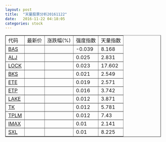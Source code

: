```yaml
---
layout: post
title:  "天量股票分析20161122"
date:   2016-11-22 04:18:05
categories: stock
---
```

<script type="text/javascript">
var stockList = []
stockList.push('gb_bas');
stockList.push('gb_alj');
stockList.push('gb_lock');
stockList.push('gb_bks');
stockList.push('gb_ete');
stockList.push('gb_etp');
stockList.push('gb_lake');
stockList.push('gb_tk');
stockList.push('gb_tplm');
stockList.push('gb_imax');
stockList.push('gb_sxl');
</script>

<table border="1">
 <tr>
  <td>代码</td>
  <td>最新价</td>
  <td>涨跌幅(%)</td>
 <td>强度指数</td>
 <td>天量指数</td>
</tr>
  <tr id="bas"><td><a href="http://stock.finance.sina.com.cn/usstock/quotes/BAS.html" target="_blank">BAS</a></td><td></td><td></td><td>-0.039</td><td>8.168</td></tr>
  <tr id="alj"><td><a href="http://stock.finance.sina.com.cn/usstock/quotes/ALJ.html" target="_blank">ALJ</a></td><td></td><td></td><td>0.025</td><td>2.831</td></tr>
  <tr id="lock"><td><a href="http://stock.finance.sina.com.cn/usstock/quotes/LOCK.html" target="_blank">LOCK</a></td><td></td><td></td><td>0.023</td><td>17.602</td></tr>
  <tr id="bks"><td><a href="http://stock.finance.sina.com.cn/usstock/quotes/BKS.html" target="_blank">BKS</a></td><td></td><td></td><td>0.021</td><td>2.549</td></tr>
  <tr id="ete"><td><a href="http://stock.finance.sina.com.cn/usstock/quotes/ETE.html" target="_blank">ETE</a></td><td></td><td></td><td>0.019</td><td>2.571</td></tr>
  <tr id="etp"><td><a href="http://stock.finance.sina.com.cn/usstock/quotes/ETP.html" target="_blank">ETP</a></td><td></td><td></td><td>0.016</td><td>3.742</td></tr>
  <tr id="lake"><td><a href="http://stock.finance.sina.com.cn/usstock/quotes/LAKE.html" target="_blank">LAKE</a></td><td></td><td></td><td>0.012</td><td>3.871</td></tr>
  <tr id="tk"><td><a href="http://stock.finance.sina.com.cn/usstock/quotes/TK.html" target="_blank">TK</a></td><td></td><td></td><td>0.012</td><td>5.781</td></tr>
  <tr id="tplm"><td><a href="http://stock.finance.sina.com.cn/usstock/quotes/TPLM.html" target="_blank">TPLM</a></td><td></td><td></td><td>0.012</td><td>7.43</td></tr>
  <tr id="imax"><td><a href="http://stock.finance.sina.com.cn/usstock/quotes/IMAX.html" target="_blank">IMAX</a></td><td></td><td></td><td>0.01</td><td>2.141</td></tr>
  <tr id="sxl"><td><a href="http://stock.finance.sina.com.cn/usstock/quotes/SXL.html" target="_blank">SXL</a></td><td></td><td></td><td>0.01</td><td>8.225</td></tr>
</table>
